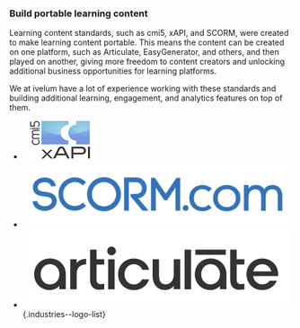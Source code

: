### Build portable learning content

Learning content standards, such as cmi5, xAPI, and SCORM, were created to make learning
content portable. This means the content can be created on one platform, such as Articulate,
EasyGenerator, and others, and then played on another, giving more freedom to content
creators and unlocking additional business opportunities for learning platforms.

We at ivelum have a lot of experience working with these standards and building additional
learning, engagement, and analytics features on top of them.

- ![cmi5 xAPI](img/logo-xapi.png)
- ![SCORM.com](img/logo-scorm.svg)
- ![Articulate](img/logo-articulate.svg)
{.industries--logo-list}
